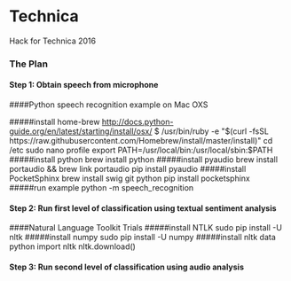 # Technica
Hack for Technica 2016

### The Plan
#### Step 1: Obtain speech from microphone 
####Python speech recognition example on Mac OXS

#####install home-brew
	http://docs.python-guide.org/en/latest/starting/install/osx/
	$ /usr/bin/ruby -e "$(curl -fsSL https://raw.githubusercontent.com/Homebrew/install/master/install)"
	cd  /etc
	sudo nano profile
	export PATH=/usr/local/bin:/usr/local/sbin:$PATH
#####install python
	brew install python
#####install pyaudio
	brew install portaudio && brew link portaudio
	pip install pyaudio
#####install PocketSphinx
	brew install swig git python
	pip install pocketsphinx
#####run example
	python -m speech_recognition
#### Step 2: Run first level of classification using textual sentiment analysis
####Natural Language Toolkit Trials
#####install NTLK
	sudo pip install -U nltk
#####install numpy
	sudo pip install -U numpy
#####install nltk data
	python
	import nltk
	nltk.download()
#### Step 3: Run second level of classification using audio analysis







